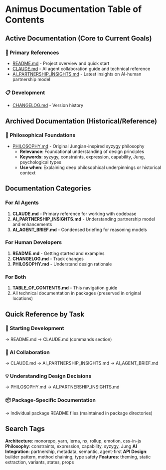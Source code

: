 # Animus Documentation Table of Contents

## Active Documentation (Core to Current Goals)

### 🎯 Primary References
- [README.md](../README.md) - Project overview and quick start
- [CLAUDE.md](../CLAUDE.md) - AI agent collaboration guide and technical reference
- [AI_PARTNERSHIP_INSIGHTS.md](../AI_PARTNERSHIP_INSIGHTS.md) - Latest insights on AI-human partnership model

### 📋 Development
- [CHANGELOG.md](../CHANGELOG.md) - Version history

## Archived Documentation (Historical/Reference)

### 🧠 Philosophical Foundations
- [PHILOSOPHY.md](archive/PHILOSOPHY.md) - Original Jungian-inspired syzygy philosophy
  - **Relevance**: Foundational understanding of design principles
  - **Keywords**: syzygy, constraints, expression, capability, Jung, psychological types
  - **Use when**: Explaining deep philosophical underpinnings or historical context

## Documentation Categories

### For AI Agents
1. **CLAUDE.md** - Primary reference for working with codebase
2. **AI_PARTNERSHIP_INSIGHTS.md** - Understanding partnership model and enhancements
3. **AI_AGENT_BRIEF.md** - Condensed briefing for reasoning models

### For Human Developers
1. **README.md** - Getting started and examples
2. **CHANGELOG.md** - Track changes
3. **PHILOSOPHY.md** - Understand design rationale

### For Both
1. **TABLE_OF_CONTENTS.md** - This navigation guide
2. All technical documentation in packages (preserved in original locations)

## Quick Reference by Task

### 🚀 Starting Development
→ README.md → CLAUDE.md (commands section)

### 🤖 AI Collaboration
→ CLAUDE.md → AI_PARTNERSHIP_INSIGHTS.md → AI_AGENT_BRIEF.md

### 💡 Understanding Design Decisions
→ PHILOSOPHY.md → AI_PARTNERSHIP_INSIGHTS.md

### 📦 Package-Specific Documentation
→ Individual package README files (maintained in package directories)

## Search Tags

**Architecture**: monorepo, yarn, lerna, nx, rollup, emotion, css-in-js
**Philosophy**: constraints, expression, capability, syzygy, Jung
**AI Integration**: partnership, metadata, semantic, agent-first
**API Design**: builder pattern, method chaining, type safety
**Features**: theming, static extraction, variants, states, props